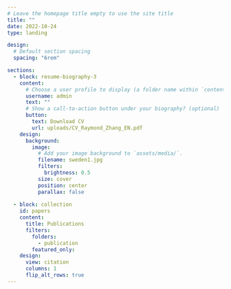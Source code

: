 ```yaml
---
# Leave the homepage title empty to use the site title
title: ""
date: 2022-10-24
type: landing

design:
  # Default section spacing
  spacing: "6rem"

sections:
  - block: resume-biography-3
    content:
      # Choose a user profile to display (a folder name within `content/authors/`)
      username: admin
      text: ""
      # Show a call-to-action button under your biography? (optional)
      button:
        text: Download CV
        url: uploads/CV_Raymond_Zhang_EN.pdf
    design:
      background:
        image:
          # Add your image background to `assets/media/`.
          filename: sweden1.jpg
          filters:
            brightness: 0.5
          size: cover
          position: center
          parallax: false
        
  - block: collection
    id: papers
    content:
      title: Publications
      filters:
        folders:
          - publication
        featured_only: 
    design:
      view: citation
      columns: 1
      flip_alt_rows: true
---
```

